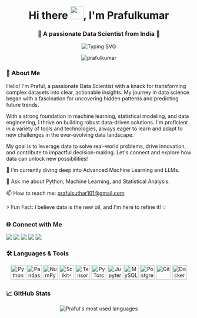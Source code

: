 <h1 align="center">Hi there <img src="https://media.giphy.com/media/hvRJCLFzcasrR4ia7z/giphy.gif" width="35">, I'm Prafulkumar</h1>
<h3 align="center">🚀 A passionate Data Scientist from India 🚀</h3>



<p align="center">
  <img src="https://readme-typing-svg.demolab.com?font=Fira+Code&size=22&pause=1000&color=F77A68&center=true&vCenter=true&width=435&lines=Data+Science+%7C+ML+%7C+DL+%7C+NLP;Python+%7C+Prompt+Engineering;Always+Learning+New+Tech+%F0%9F%9A%80" alt="Typing SVG" />
</p>

<!-- Profile Views Counter -->

<p align="center">
  <img src="https://komarev.com/ghpvc/?username=PrafulKumar-1&label=Profile%20views&color=0e75b6&style=flat" alt="prafulkumar" />
</p>

### 🔭 About Me
<p>
Hello! I'm Praful, a passionate Data Scientist with a knack for transforming complex datasets into clear, actionable insights. My journey in data science began with a fascination for uncovering hidden patterns and predicting future trends.

With a strong foundation in machine learning, statistical modeling, and data engineering, I thrive on building robust data-driven solutions. I'm proficient in a variety of tools and technologies, always eager to learn and adapt to new challenges in the ever-evolving data landscape.

My goal is to leverage data to solve real-world problems, drive innovation, and contribute to impactful decision-making. Let's connect and explore how data can unlock new possibilities!

</p>

🌱 I’m currently diving deep into Advanced Machine Learning and LLMs.

💬 Ask me about Python, Machine Learning, and Statistical Analysis.

📫 How to reach me: prafulsuthar101@gmail.com

⚡ Fun Fact: I believe data is the new oil, and I'm here to refine it! 💡

### 🌐 Connect with Me
<!-- ❗ IMPORTANT: Replace the placeholders below with your actual links! -->

<p align="left">
  <a href="" target="blank"><img src="https://img.shields.io/badge/Twitter-%231DA1F2.svg?&style=for-the-badge&logo=twitter&logoColor=white"/></a>
  <a href="https://linkedin.com/in/yug thakkar" target="blank"><img src="https://img.shields.io/badge/LinkedIn-%230077B5.svg?&style=for-the-badge&logo=linkedin&logoColor=white"/></a>
  <a href="" target="blank"><img src="https://img.shields.io/badge/Kaggle-20BEFF?style=for-the-badge&logo=kaggle&logoColor=white"/></a>
  <a href="" target="blank"><img src="https://img.shields.io/badge/LeetCode-FFA116?style=for-the-badge&logo=leetcode&logoColor=black"/></a>
  <a href="" target="blank"><img src="https://img.shields.io/badge/Discord-7289DA.svg?&style=for-the-badge&logo=discord&logoColor=white"/></a>
</p>

### 🛠️ Languages & Tools
<p align="center">
<img src="https://cdn.jsdelivr.net/gh/devicons/devicon/icons/python/python-original.svg" alt="Python" width="40" height="40"/>
<img src="https://cdn.jsdelivr.net/gh/devicons/devicon/icons/pandas/pandas-original-wordmark.svg" alt="Pandas" width="40" height="40"/>
<img src="https://cdn.jsdelivr.net/gh/devicons/devicon/icons/numpy/numpy-original.svg" alt="NumPy" width="40" height="40"/>
<img src="https://cdn.jsdelivr.net/gh/devicons/devicon/icons/scikitlearn/scikitlearn-original.svg" alt="Scikit-learn" width="40" height="40"/>
<img src="https://cdn.jsdelivr.net/gh/devicons/devicon/icons/tensorflow/tensorflow-original.svg" alt="TensorFlow" width="40" height="40"/>
<img src="https://cdn.jsdelivr.net/gh/devicons/devicon/icons/pytorch/pytorch-original.svg" alt="PyTorch" width="40" height="40"/>
<img src="https://cdn.jsdelivr.net/gh/devicons/devicon/icons/jupyter/jupyter-original-wordmark.svg" alt="Jupyter" width="40" height="40"/>
<img src="https://cdn.jsdelivr.net/gh/devicons/devicon/icons/mysql/mysql-original-wordmark.svg" alt="MySQL" width="40" height="40"/>
<img src="https://cdn.jsdelivr.net/gh/devicons/devicon/icons/postgresql/postgresql-original.svg" alt="PostgreSQL" width="40" height="40"/>
<img src="https://cdn.jsdelivr.net/gh/devicons/devicon/icons/git/git-original.svg" alt="Git" width="40" height="40"/>
<img src="https://cdn.jsdelivr.net/gh/devicons/devicon/icons/docker/docker-original-wordmark.svg" alt="Docker" width="40" height="40"/>
</p>

### 📈 GitHub Stats
<!-- I've added a cache parameter to force GitHub to reload the images. -->
<p align="center">
  <img src="https://github-readme-stats.vercel.app/api/top-langs/?username=PrafulKumar-1&layout=compact&theme=tokyonight" alt="Praful's most used languages"/>
</p>
